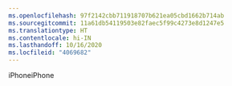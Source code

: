 ```yaml
---
ms.openlocfilehash: 97f2142cbb711918707b621ea05cbd1662b714ab
ms.sourcegitcommit: 11a61db54119503e82faec5f99c4273e8d1247e5
ms.translationtype: HT
ms.contentlocale: hi-IN
ms.lasthandoff: 10/16/2020
ms.locfileid: "4069682"
---
```

<span data-ttu-id="f69b5-101">iPhone</span><span class="sxs-lookup"><span data-stu-id="f69b5-101">iPhone</span></span>